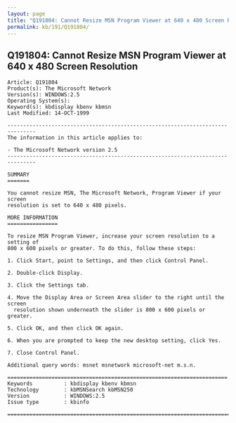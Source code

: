```yaml
---
layout: page
title: "Q191804: Cannot Resize MSN Program Viewer at 640 x 480 Screen Resolution"
permalink: kb/191/Q191804/
---
```


## Q191804: Cannot Resize MSN Program Viewer at 640 x 480 Screen Resolution

	Article: Q191804
	Product(s): The Microsoft Network
	Version(s): WINDOWS:2.5
	Operating System(s): 
	Keyword(s): kbdisplay kbenv kbmsn
	Last Modified: 14-OCT-1999
	
	-------------------------------------------------------------------------------
	The information in this article applies to:
	
	- The Microsoft Network version 2.5 
	-------------------------------------------------------------------------------
	
	SUMMARY
	=======
	
	You cannot resize MSN, The Microsoft Network, Program Viewer if your screen
	resolution is set to 640 x 480 pixels.
	
	MORE INFORMATION
	================
	
	To resize MSN Program Viewer, increase your screen resolution to a setting of
	800 x 600 pixels or greater. To do this, follow these steps:
	
	1. Click Start, point to Settings, and then click Control Panel.
	
	2. Double-click Display.
	
	3. Click the Settings tab.
	
	4. Move the Display Area or Screen Area slider to the right until the screen
	  resolution shown underneath the slider is 800 x 600 pixels or greater.
	
	5. Click OK, and then click OK again.
	
	6. When you are prompted to keep the new desktop setting, click Yes.
	
	7. Close Control Panel.
	
	Additional query words: msnet msnetwork microsoft-net m.s.n.
	
	======================================================================
	Keywords          : kbdisplay kbenv kbmsn 
	Technology        : kbMSNSearch kbMSN250
	Version           : WINDOWS:2.5
	Issue type        : kbinfo
	
	=============================================================================
	
